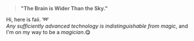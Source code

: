 > **"The Brain is Wider Than the Sky."**

  Hi, here is faii. :loop:  
  *Any sufficiently advanced technology is indistinguishable from magic*, and I'm on my way to be a *magician*.:yum:
  
  
